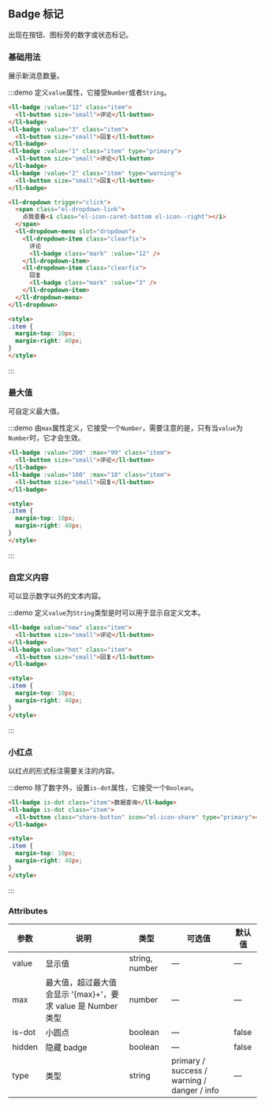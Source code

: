 <style>
  .demo-badge.demo-box .el-dropdown {
    vertical-align: middle;
  }
</style>

## Badge 标记

出现在按钮、图标旁的数字或状态标记。

### 基础用法
展示新消息数量。

:::demo 定义`value`属性，它接受`Number`或者`String`。

```html
<ll-badge :value="12" class="item">
  <ll-button size="small">评论</ll-button>
</ll-badge>
<ll-badge :value="3" class="item">
  <ll-button size="small">回复</ll-button>
</ll-badge>
<ll-badge :value="1" class="item" type="primary">
  <ll-button size="small">评论</ll-button>
</ll-badge>
<ll-badge :value="2" class="item" type="warning">
  <ll-button size="small">回复</ll-button>
</ll-badge>

<ll-dropdown trigger="click">
  <span class="el-dropdown-link">
    点我查看<i class="el-icon-caret-bottom el-icon--right"></i>
  </span>
  <ll-dropdown-menu slot="dropdown">
    <ll-dropdown-item class="clearfix">
      评论
      <ll-badge class="mark" :value="12" />
    </ll-dropdown-item>
    <ll-dropdown-item class="clearfix">
      回复
      <ll-badge class="mark" :value="3" />
    </ll-dropdown-item>
  </ll-dropdown-menu>
</ll-dropdown>

<style>
.item {
  margin-top: 10px;
  margin-right: 40px;
}
</style>
```
:::

### 最大值
可自定义最大值。

:::demo 由`max`属性定义，它接受一个`Number`，需要注意的是，只有当`value`为`Number`时，它才会生效。

```html
<ll-badge :value="200" :max="99" class="item">
  <ll-button size="small">评论</ll-button>
</ll-badge>
<ll-badge :value="100" :max="10" class="item">
  <ll-button size="small">回复</ll-button>
</ll-badge>

<style>
.item {
  margin-top: 10px;
  margin-right: 40px;
}
</style>
```
:::

### 自定义内容
可以显示数字以外的文本内容。

:::demo 定义`value`为`String`类型是时可以用于显示自定义文本。

```html
<ll-badge value="new" class="item">
  <ll-button size="small">评论</ll-button>
</ll-badge>
<ll-badge value="hot" class="item">
  <ll-button size="small">回复</ll-button>
</ll-badge>

<style>
.item {
  margin-top: 10px;
  margin-right: 40px;
}
</style>
```
:::

### 小红点
以红点的形式标注需要关注的内容。

:::demo 除了数字外，设置`is-dot`属性，它接受一个`Boolean`。

```html
<ll-badge is-dot class="item">数据查询</ll-badge>
<ll-badge is-dot class="item">
  <ll-button class="share-button" icon="el-icon-share" type="primary"></ll-button>
</ll-badge>

<style>
.item {
  margin-top: 10px;
  margin-right: 40px;
}
</style>
```
:::

<style scoped>
  .share-button {
    width: 36px;
    padding: 10px;
  }

  .mark {
    margin-top: 8px;
    line-height: 1;
    float: right;
  }

  .clearfix {
    @utils-clearfix;
  }

  .item {
    margin-right: 40px;
  }
</style>

### Attributes
| 参数          | 说明            | 类型            | 可选值                 | 默认值   |
|------------- |---------------- |---------------- |---------------------- |-------- |
| value        | 显示值           | string, number  |          —            |    —    |
| max          | 最大值，超过最大值会显示 '{max}+'，要求 value 是 Number 类型    | number  |         —              |     —    |
| is-dot       | 小圆点           | boolean         |         —             |  false  |
| hidden       | 隐藏 badge       | boolean         |         —             |  false  |
| type         | 类型             | string          | primary / success / warning / danger / info |    —    |
